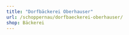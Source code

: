 ```yaml
---
title: "Dorfbäckerei Oberhauser"
url: /schoppernau/dorfbaeckerei-oberhauser/
shop: Bäckerei
---
```

